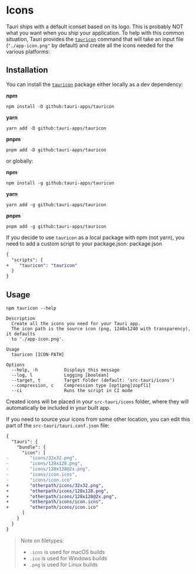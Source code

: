 # Icons

Tauri ships with a default iconset based on its logo. This is probably
NOT what you want when you ship your application. To help with this
common situation, Tauri provides the [`tauricon`] command that will
take an input file (`"./app-icon.png"` by default) and create all the
icons needed for the various platforms:

## Installation

You can install the [`tauricon`] package either locally as a dev
dependency:

**npm**

```console
npm install -D github:tauri-apps/tauricon
```

**yarn**

```console
yarn add -D github:tauri-apps/tauricon
```

**pnpm**

```console
pnpm add -D github:tauri-apps/tauricon
```

or globally:

**npm**

```console
npm install -g github:tauri-apps/tauricon
```

**yarn**

```console
yarn add -g github:tauri-apps/tauricon
```

**pnpm**

```console
pnpm add -g github:tauri-apps/tauricon
```

If you decide to use `tauricon` as a local package with npm (not
yarn), you need to add a custom script to your package.json:
package.json

```diff
{
  "scripts": {
+    "tauricon": "tauricon"
  }
}
```

## Usage

```text
npm tauricon --help

Description
  Create all the icons you need for your Tauri app.
  The icon path is the source icon (png, 1240x1240 with transparency), it defaults
  to './app-icon.png'.

Usage
  tauricon [ICON-PATH]

Options
  --help, -h          Displays this message
  --log, l            Logging [boolean]
  --target, t         Target folder (default: 'src-tauri/icons')
  --compression, c    Compression type [optipng|zopfli]
  --ci                Runs the script in CI mode
```

Created icons will be placed in your `src-tauri/icons` folder, where
they will automatically be included in your built app.

If you need to source your icons from some other location, you can
edit this part of the `src-tauri/tauri.conf.json` file:

```diff
{
  "tauri": {
    "bundle": {
      "icon": [
-        "icons/32x32.png",
-        "icons/128x128.png",
-        "icons/128x128@2x.png",
-        "icons/icon.icns",
-        "icons/icon.ico"
+        "otherpath/icons/32x32.png",
+        "otherpath/icons/128x128.png",
+        "otherpath/icons/128x128@2x.png",
+        "otherpath/icons/icon.icns",
+        "otherpath/icons/icon.ico"
      ]
    }
  }
}
```

> Note on filetypes:
>
> - `.icns` is used for macOS builds
> - `.ico` is used for Windows builds
> - `.png` is used for Linux builds

[`tauricon`]: https://github.com/tauri-apps/tauricon
